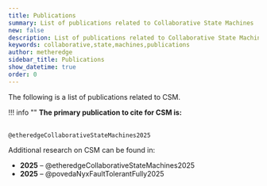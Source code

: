 ```yaml
---
title: Publications
summary: List of publications related to Collaborative State Machines
new: false
description: List of publications related to Collaborative State Machines
keywords: collaborative,state,machines,publications
author: metheredge
sidebar_title: Publications
show_datetime: true
order: 0
---
```


The following is a list of publications related to CSM.

!!! info ""
    **The primary publication to cite for CSM is:**<br/><br/>

    @etheredgeCollaborativeStateMachines2025

Additional research on CSM can be found in:

- **2025** – @etheredgeCollaborativeStateMachines2025
- **2025** – @povedaNyxFaultTolerantFully2025
